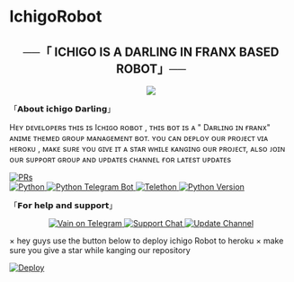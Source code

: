 # IchigoRobot
<h2 align="center">
    ──「 ICHIGO IS A DARLING IN FRANX BASED ROBOT」──
</h2>

<p align="center">
  <img src="https://telegra.ph/file/d7b9bb74791e798df301c.jpg">
</p>


 「𝗔𝗯𝗼𝘂𝘁 𝗶𝗰𝗵𝗶𝗴𝗼 𝗗𝗮𝗿𝗹𝗶𝗻𝗴」

Hᴇʏ ᴅᴇᴠᴇʟᴏᴘᴇʀs ᴛʜɪs ɪs Iᴄʜɪɢᴏ ʀᴏʙᴏᴛ , ᴛʜɪs ʙᴏᴛ ɪs ᴀ " Dᴀʀʟɪɴɢ ɪɴ ғʀᴀɴx" ᴀɴɪᴍᴇ ᴛʜᴇᴍᴇᴅ ɢʀᴏᴜᴘ ᴍᴀɴᴀɢᴇᴍᴇɴᴛ ʙᴏᴛ. ʏᴏᴜ ᴄᴀɴ ᴅᴇᴘʟᴏʏ ᴏᴜʀ ᴘʀᴏᴊᴇᴄᴛ ᴠɪᴀ ʜᴇʀᴏᴋᴜ , ᴍᴀᴋᴇ sᴜʀᴇ ʏᴏᴜ ɢɪᴠᴇ ɪᴛ ᴀ sᴛᴀʀ ᴡʜɪʟᴇ ᴋᴀɴɢɪɴɢ ᴏᴜʀ ᴘʀᴏᴊᴇᴄᴛ, ᴀʟsᴏ ᴊᴏɪɴ ᴏᴜʀ sᴜᴘᴘᴏʀᴛ ɢʀᴏᴜᴘ ᴀɴᴅ ᴜᴘᴅᴀᴛᴇs ᴄʜᴀɴɴᴇʟ ғᴏʀ ʟᴀᴛᴇsᴛ ᴜᴘᴅᴀᴛᴇs

<a href="https://makeapullrequest.com"> <img src="https://img.shields.io/badge/PRs-Welcome-yellow?style=for-the-badge" alt="PRs" /></a></br>
<a href="https://www.python.org/"> <img src="https://img.shields.io/badge/Made%20With-Python-orange?style=for-the-badge&logo=python" alt="Python" /> </a>
<a href="https://python-telegram-bot.org"> <img src="https://img.shields.io/badge/PTB-13.10-white?style=for-the-badge&logo=github" alt="Python Telegram Bot" /> </a>
<a href="https://docs.telethon.dev"> <img src="https://img.shields.io/badge/Telethon-1.23.0-red?style=for-the-badge&logo=github" alt="Telethon" /> </a>
<a href="https://docs.python.org"> <img src="https://img.shields.io/badge/Python-3.10.1-purple?style=for-the-badge&logo=python" alt="Python Version" /> </a>
</p>


「𝗙𝗼𝗿 𝗵𝗲𝗹𝗽 𝗮𝗻𝗱 𝘀𝘂𝗽𝗽𝗼𝗿𝘁」

<p align="center">
<a href="https://t.me/baby_hoii"> <img src="https://img.shields.io/badge/baby-User-green?style=for-the-badge&logo=telegram" alt="Vain on Telegram" /> </a>
<a href="https://t.me/ichigosupportchat"> <img src="https://img.shields.io/badge/Support-Chat-green?style=for-the-badge&logo=telegram" alt="Support Chat" /> </a>
<a href="https://t.me/ichigoxupdates"> <img src="https://img.shields.io/badge/Update-Channel-green?style=for-the-badge&logo=telegram" alt="Update Channel" /> </a>
</p>


 × hey guys use the button below to deploy ichigo Robot to heroku
 × make sure you give a star while kanging our repository
 

[![Deploy](https://www.herokucdn.com/deploy/button.svg)](https://heroku.com/deploy?template=https://github.com/VOIDISSTOXIC/IchigoRobot.git) 

